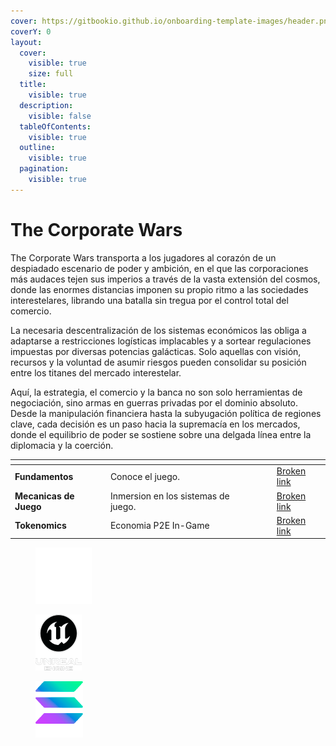 ```yaml
---
cover: https://gitbookio.github.io/onboarding-template-images/header.png
coverY: 0
layout:
  cover:
    visible: true
    size: full
  title:
    visible: true
  description:
    visible: false
  tableOfContents:
    visible: true
  outline:
    visible: true
  pagination:
    visible: true
---
```


# The Corporate Wars

The Corporate Wars transporta a los jugadores al corazón de un despiadado escenario de poder y ambición, en el que las corporaciones más audaces tejen sus imperios a través de la vasta extensión del cosmos, donde las enormes distancias imponen su propio ritmo a las sociedades interestelares, librando una batalla sin tregua por el control total del comercio.

La necesaria descentralización de los sistemas económicos las obliga a adaptarse a restricciones logísticas implacables y a sortear regulaciones impuestas por diversas potencias galácticas. Solo aquellas con visión, recursos y la voluntad de asumir riesgos pueden consolidar su posición entre los titanes del mercado interestelar.

Aquí, la estrategia, el comercio y la banca no son solo herramientas de negociación, sino armas en guerras privadas por el dominio absoluto. Desde la manipulación financiera hasta la subyugación política de regiones clave, cada decisión es un paso hacia la supremacía en los mercados, donde el equilibrio de poder se sostiene sobre una delgada línea entre la diplomacia y la coerción.

<table data-view="cards"><thead><tr><th></th><th></th><th data-hidden data-card-cover data-type="files"></th><th data-hidden></th><th data-hidden data-card-target data-type="content-ref"></th></tr></thead><tbody><tr><td><strong>Fundamentos</strong></td><td>Conoce el juego.</td><td></td><td></td><td><a href="broken-reference">Broken link</a></td></tr><tr><td><strong>Mecanicas de Juego</strong></td><td>Inmersion en los sistemas de juego.</td><td></td><td></td><td><a href="broken-reference">Broken link</a></td></tr><tr><td><strong>Tokenomics</strong></td><td>Economia P2E In-Game</td><td></td><td></td><td><a href="broken-reference">Broken link</a></td></tr></tbody></table>

<div><figure><img src=".gitbook/assets/DraCo180h.png" alt="" width="90"><figcaption></figcaption></figure> <figure><img src=".gitbook/assets/UEIcon180h.png" alt="" width="74"><figcaption></figcaption></figure> <figure><img src=".gitbook/assets/Solana180h.png" alt="" width="76"><figcaption></figcaption></figure></div>
